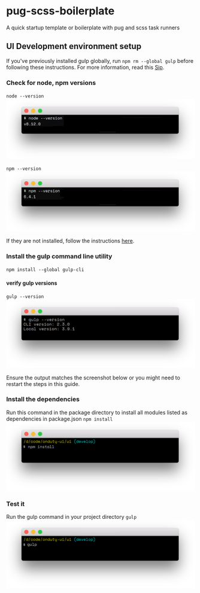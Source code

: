# pug-scss-boilerplate
A quick startup template or boilerplate with pug and scss task runners

## UI Development environment setup
If you've previously installed gulp globally, run `npm rm --global gulp` before following these instructions.
For more information, read this [Sip](https://medium.com/gulpjs/gulp-sips-command-line-interface-e53411d4467).


### Check for node, npm versions
`node --version`
![node --version](docs/images/docs-node-version-command.png "node --version")

`npm --version`
![npm --version](docs/images/docs-npm-version-command.png "npm --version")

If they are not installed, follow the instructions [here](https://nodejs.org/en/).

### Install the gulp command line utility
`npm install --global gulp-cli`

#### verify gulp versions
`gulp --version`
![gulp --version](docs/images/docs-gulp-version-command.png "gulp --version")

Ensure the output matches the screenshot below or you might need to restart the steps in this guide.

### Install the dependencies
Run this command in the package directory to install all modules listed as dependencies in package.json
`npm install`
![npm install](docs/images/docs-npm-install-command.png "npm install")

### Test it
Run the gulp command in your project directory
`gulp`
![gulp](docs/images/docs-gulp-command.png "gulp")
